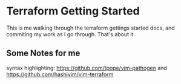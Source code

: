 # Terraform Getting Started
This is me walking through the terraform gettings started docs, and commiting my work as I go through. That's about it.

## Some Notes for me
syntax highlighting: https://github.com/tpope/vim-pathogen and https://github.com/hashivim/vim-terraform
